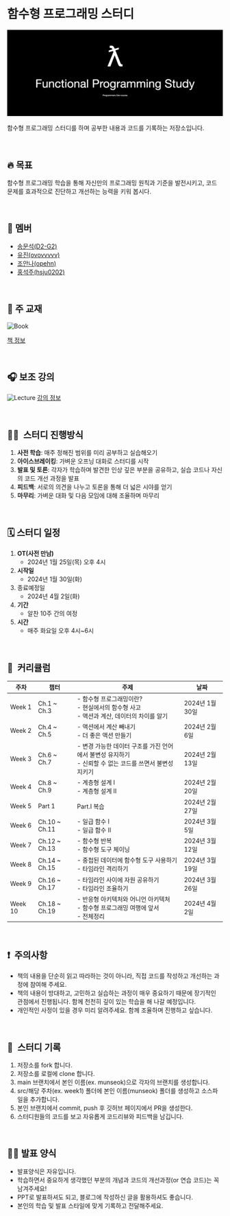 # 함수형 프로그래밍 스터디

![coverImage](/assets/cover.jpeg)

함수형 프로그래밍 스터디를 하며 공부한 내용과 코드를 기록하는 저장소입니다.

<br/>

## 🔥 목표

함수형 프로그래밍 학습을 통해 자신만의 프로그래밍 원칙과 기준을 발전시키고, 코드 문제를 효과적으로 진단하고 개선하는 능력을 키워 봅시다.

<br/>

## 👥 멤버

- [송문석(D2-G2)](https://github.com/D2-G2)
- [유진(ovovvvvv)](https://github.com/ovovvvvv)
- [조안나(opehn)](https://github.com/opehn)
- [홍석주(hsju0202)](https://github.com/hsju0202)

<br/>

## 📕 주 교재

![Book](https://contents.kyobobook.co.kr/sih/fit-in/458x0/pdt/9791191600759.jpg)

[책 정보](https://product.kyobobook.co.kr/detail/S000001952246)

<br/>

## 🎧 보조 강의

![Lecture](https://www.notion.so/image/https%3A%2F%2Fprod-files-secure.s3.us-west-2.amazonaws.com%2F0e2a283b-a2da-4d21-b607-238a48afc9d9%2F2c792ddb-8d0e-4322-94ad-72d1ab60fb9a%2FUntitled.png?table=block&id=bc3e42c4-097f-4a4d-a080-ddbe3f9c61ee&spaceId=0e2a283b-a2da-4d21-b607-238a48afc9d9&width=2000&userId=b3cc3aca-a742-4461-b063-8f132bed1735&cache=v2)
[강의 정보](https://inf.run/Z1n7)

<br/>

## 👨‍💻  스터디 진행방식

1. **사전 학습**: 매주 정해진 범위를 미리 공부하고 실습해오기
2. **아이스브레이킹**: 가벼운 오프닝 대화로 스터디를 시작
3. **발표 및 토론**: 각자가 학습하며 발견한 인상 깊은 부분을 공유하고, 실습 코드나 자신의 코드 개선 과정을 발표
4. **피드백**: 서로의 의견을 나누고 토론을 통해 더 넓은 시야를 얻기
5. **마무리**: 가벼운 대화 및 다음 모임에 대해 조율하며 마무리

<br/>

## 🗓️ 스터디 일정

1. **OT(사전 만남)**
   - 2024년 1월 25일(목) 오후 4시
2. **시작일**
   - 2024년 1월 30일(화)
3. 종료예정일
   - 2024년 4월 2일(화)
4. **기간**
   - 알찬 10주 간의 여정
5. **시간**
   - 매주 화요일 오후 4시~6시

<br/>

## 📌  커리큘럼

| 주차    | 챕터          | 주제                                                                                                       | 날짜            |
| ------- | ------------- | ---------------------------------------------------------------------------------------------------------- | --------------- |
| Week 1  | Ch.1 ~ Ch.3   | - 함수형 프로그래밍이란?<br/>- 현실에서의 함수형 사고<br/>- 액션과 계산, 데이터의 차이를 알기              | 2024년 1월 30일 |
| Week 2  | Ch.4 ~ Ch.5   | - 액션에서 계산 빼내기<br/>- 더 좋은 액션 만들기                                                           | 2024년 2월 6일  |
| Week 3  | Ch.6 ~ Ch.7   | - 변경 가능한 데이터 구조를 가진 언어에서 불변성 유지하기<br/>- 신뢰할 수 없는 코드를 쓰면서 불변성 지키기 | 2024년 2월 13일 |
| Week 4  | Ch.8 ~ Ch.9   | - 계층형 설계 I<br/>- 계층형 설계 II                                                                       | 2024년 2월 20일 |
| Week 5  | Part 1        | Part.I 복습                                                                                                | 2024년 2월 27일 |
| Week 6  | Ch.10 ~ Ch.11 | - 일급 함수 I<br/>- 일급 함수 II                                                                           | 2024년 3월 5일  |
| Week 7  | Ch.12 ~ Ch.13 | - 함수형 반복<br/>- 함수형 도구 체이닝                                                                     | 2024년 3월 12일 |
| Week 8  | Ch.14 ~ Ch.15 | - 중첩된 데이터에 함수형 도구 사용하기<br/>- 타임라인 격리하기                                             | 2024년 3월 19일 |
| Week 9  | Ch.16 ~ Ch.17 | - 타임라인 사이에 자원 공유하기<br/>- 타임라인 조율하기                                                    | 2024년 3월 26일 |
| Week 10 | Ch.18 ~ Ch.19 | - 반응형 아키텍처와 어니언 아키텍처<br/>- 함수형 프로그래밍 여행에 앞서<br/> - 전체정리                    | 2024년 4월 2일  |

<br/>

## ❗️  주의사항

- 책의 내용을 단순히 읽고 따라하는 것이 아니라, 직접 코드를 작성하고 개선하는 과정에 참여해 주세요.
- 책의 내용이 방대하고, 고민하고 실습하는 과정이 매우 중요하기 때문에 장기적인 관점에서 진행됩니다. 함께 천천히 깊이 있는 학습을 해 나갈 예정입니다.
- 개인적인 사정이 있을 경우 미리 알려주세요. 함께 조율하며 진행하고 싶습니다.

<br/>

## 📝  스터디 기록

1. 저장소를 fork 합니다.
2. 저장소를 로컬에 clone 합니다.
3. main 브랜치에서 본인 이름(ex. munseok)으로 각자의 브랜치를 생성합니다.
4. src/해당 주차(ex. week1) 폴더에 본인 이름(munseok) 폴더를 생성하고 소스파일을 추가합니다.
5. 본인 브랜치에서 commit, push 후 깃허브 페이지에서 PR을 생성한다.
6. 스터디원들의 코드를 보고 자유롭게 코드리뷰와 피드백을 남깁니다.

<br/>

## 🙋‍♀️ 발표 양식

- 발표양식은 자유입니다.
- 학습하면서 중요하게 생각했던 부분의 개념과 코드의 개선과정(or 연습 코드)는 꼭 남겨주세요!
- PPT로 발표하셔도 되고, 블로그에 작성하신 글을 활용하셔도 좋습니다.
- 본인의 학습 및 발표 스타일에 맞게 기록하고 전달해주세요.
